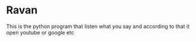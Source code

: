 # Ravan
This is the python program that listen what you say and according to that it open youtube or google etc
